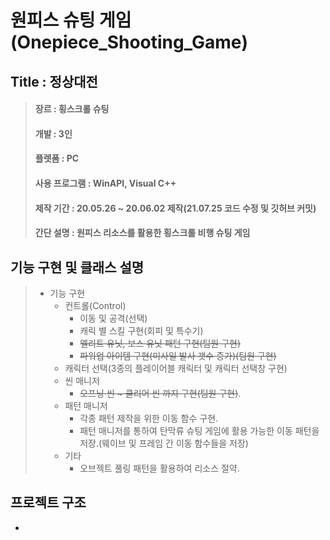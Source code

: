 # 원피스 슈팅 게임(Onepiece_Shooting_Game)

## Title : 정상대전

> ####  장르 : 횡스크롤 슈팅
> ####  개발 : 3인
> ####  플렛폼 : PC
> ####  사용 프로그램 : WinAPI, Visual C++
> ####  제작 기간 : 20.05.26 ~ 20.06.02 제작(21.07.25 코드 수정 및 깃허브 커밋)
> ####  간단 설명 : 원피스 리소스를 활용한 횡스크롤 비행 슈팅 게임

## 기능 구현 및 클래스 설명

> + 기능 구현
>   + 컨트롤(Control)
>     + 이동 및 공격(선택)
>     + 캐릭 별 스킬 구현(회피 및 특수기)
>     + ~~엘리트 유닛, 보스 유닛 패턴 구현(팀원 구현)~~
>     + ~~파워업 아이템 구현(미사일 발사 갯수 증가)(팀원 구현)~~
>   + 캐릭터 선택(3종의 플레이어블 캐릭터 및 캐릭터 선택창 구현)
>   + 씬 매니저
>     + ~~오프닝 씬 ~ 클리어 씬 까지 구현(팀원 구현)~~.
>   + 패턴 매니저
>     + 각종 패턴 제작을 위한 이동 함수 구현.
>     + 패턴 매니저를 통하여 탄막류 슈팅 게임에 활용 가능한 이동 패턴을 저장.(웨이브 및 프레임 간 이동 함수들을 저장)
>   + 기타
>     + 오브젝트 풀링 패턴을 활용하여 리소스 절약.

## 프로젝트 구조

 + 
